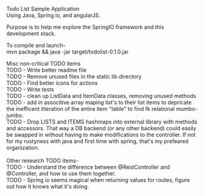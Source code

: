 Todo List Sample Application<br>
Using Java, Spring io, and angularJS.<br>

Purpose is to help me explore the SpringIO framework and this development stack.<br>

To compile and launch-<br>
mvn package && java -jar target/todolist-0.1.0.jar

Misc non-critical TODO items<br>
TODO - Write better readme file<br>
TODO - Remove unused files in the static lib directory<br>
TODO - Find better icons for actions<br>
TODO - Write tests<br>
TODO - clean up ListData and ItemData classes, removing unused methods<br>
TODO - add in associtive array maping list's to their list items to depricate the inefficent itteration of the entire item "table" to find fk relational mumbo-jumbo.<br>
TODO - Drop LISTS and ITEMS hashmaps into external library with methods and accessors. That way a DB backend (or any other backend) could easily be swapped in without having to make modifications to the controller. If not for my rustyness with java and first time with spring, that's my prefeared organization.<br>
<br>
Other research TODO items-<br>
TODO - Understand the difference between @RestController and @Controller, and how to use them together.<br>
TODO - Spring io seems magical when returning values for routes, figure out how it knows what it's doing.<br>
